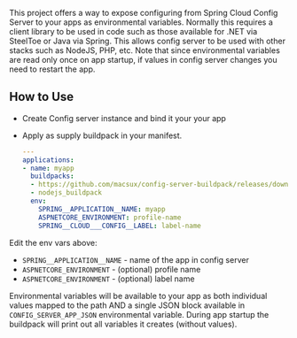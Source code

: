 This project offers a way to expose configuring from Spring Cloud Config Server to your apps as environmental variables. Normally this requires a client library to be used in code such as those available for .NET via SteelToe or Java via Spring. This allows config server to be used with other stacks such as NodeJS, PHP, etc. Note that since environmental variables are read only once on app startup, if values in config server changes you need to restart the app.

## How to Use

- Create Config server instance and bind it your your app

- Apply as supply buildpack in your manifest. 

  ```yaml
  ---
  applications:
  - name: myapp
    buildpacks: 
    - https://github.com/macsux/config-server-buildpack/releases/download/v0.1.0/ConfigServerBuildpack-linux-x64-0.1.0.zip
    - nodejs_buildpack
    env:
      SPRING__APPLICATION__NAME: myapp
      ASPNETCORE_ENVIRONMENT: profile-name
      SPRING__CLOUD___CONFIG__LABEL: label-name
  ```

Edit the env vars above:

* `SPRING__APPLICATION__NAME` - name of the app in config server
* `ASPNETCORE_ENVIRONMENT` - (optional) profile name
* `ASPNETCORE_ENVIRONMENT` - (optional) label name

Environmental variables will be available to your app as both individual values mapped to the path AND a single JSON block available in `CONFIG_SERVER_APP_JSON` environmental variable. During app startup the buildpack will print out all variables it creates (without values).